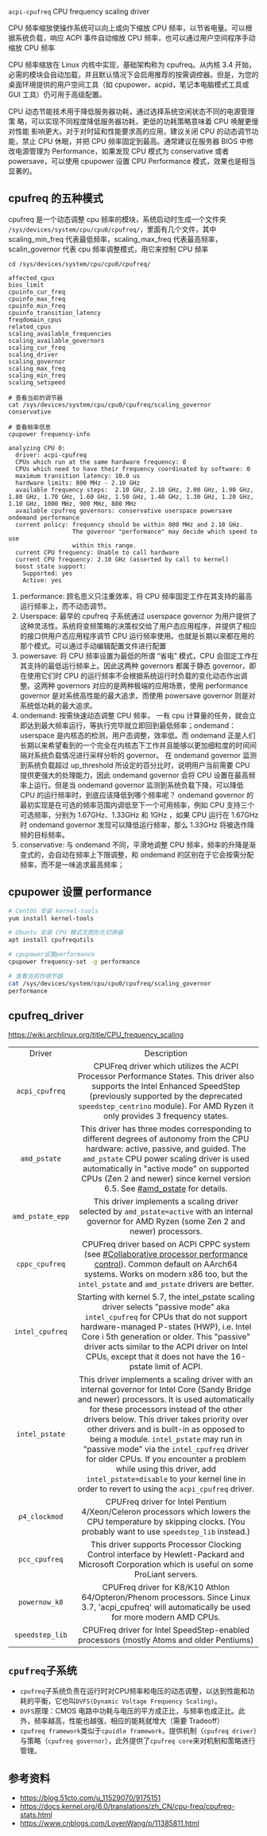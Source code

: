 `acpi-cpufreq` CPU frequency scaling driver

CPU 频率缩放使操作系统可以向上或向下缩放 CPU 频率，以节省电量。可以根据系统负载，响应 ACPI 事件自动缩放 CPU 频率，也可以通过用户空间程序手动缩放 CPU 频率

CPU 频率缩放在 Linux 内核中实现，基础架构称为 cpufreq。从内核 3.4 开始，必需的模块会自动加载，并且默认情况下会启用推荐的按需调控器。但是，为您的桌面环境提供的用户空间工具（如 cpupower，acpid，笔记本电脑模式工具或 GUI 工具）仍可用于高级配置。

CPU 动态节能技术用于降低服务器功耗，通过选择系统空闲状态不同的电源管理策 略，可以实现不同程度降低服务器功耗，更低的功耗策略意味着 CPU 唤醒更慢对性能 影响更大。对于对时延和性能要求高的应用，建议关闭 CPU 的动态调节功能，禁止 CPU 休眠，并把 CPU 频率固定到最高。通常建议在服务器 BIOS 中修改电源管理为 Performance，如果发现 CPU 模式为 conservative 或者 powersave，可以使用 cpupower 设置 CPU Performance 模式，效果也是相当显著的。

## cpufreq 的五种模式

cpufreq 是一个动态调整 cpu 频率的模块，系统启动时生成一个文件夹 `/sys/devices/system/cpu/cpu0/cpufreq/`，里面有几个文件，其中 scaling_min_freq 代表最低频率，scaling_max_freq 代表最高频率，scalin_governor 代表 cpu 频率调整模式，用它来控制 CPU 频率

```
cd /sys/devices/system/cpu/cpu0/cpufreq/

affected_cpus
bios_limit
cpuinfo_cur_freq
cpuinfo_max_freq
cpuinfo_min_freq
cpuinfo_transition_latency
freqdomain_cpus
related_cpus
scaling_available_frequencies
scaling_available_governors
scaling_cur_freq
scaling_driver
scaling_governor
scaling_max_freq
scaling_min_freq
scaling_setspeed

# 查看当前的调节器
cat /sys/devices/system/cpu/cpu0/cpufreq/scaling_governor
conservative

# 查看频率信息
cpupower frequency-info

analyzing CPU 0:
  driver: acpi-cpufreq
  CPUs which run at the same hardware frequency: 0
  CPUs which need to have their frequency coordinated by software: 0
  maximum transition latency: 10.0 us
  hardware limits: 800 MHz - 2.10 GHz
  available frequency steps:  2.10 GHz, 2.10 GHz, 2.00 GHz, 1.90 GHz, 1.80 GHz, 1.70 GHz, 1.60 GHz, 1.50 GHz, 1.40 GHz, 1.30 GHz, 1.20 GHz, 1.10 GHz, 1000 MHz, 900 MHz, 800 MHz
  available cpufreq governors: conservative userspace powersave ondemand performance
  current policy: frequency should be within 800 MHz and 2.10 GHz.
                  The governor "performance" may decide which speed to use
                  within this range.
  current CPU frequency: Unable to call hardware
  current CPU frequency: 2.10 GHz (asserted by call to kernel)
  boost state support:
    Supported: yes
    Active: yes
```

1. performance: 顾名思义只注重效率，将 CPU 频率固定工作在其支持的最高运行频率上，而不动态调节。
2. Userspace: 最早的 cpufreq 子系统通过 userspace governor 为用户提供了这种灵活性。系统将变频策略的决策权交给了用户态应用程序，并提供了相应的接口供用户态应用程序调节 CPU 运行频率使用。也就是长期以来都在用的那个模式。可以通过手动编辑配置文件进行配置
3. powersave: 将 CPU 频率设置为最低的所谓 “省电” 模式，CPU 会固定工作在其支持的最低运行频率上。因此这两种 governors 都属于静态 governor，即在使用它们时 CPU 的运行频率不会根据系统运行时负载的变化动态作出调整。这两种 governors 对应的是两种极端的应用场景，使用 performance governor 是对系统高性能的最大追求，而使用 powersave governor 则是对系统低功耗的最大追求。
4. ondemand: 按需快速动态调整 CPU 频率， 一有 cpu 计算量的任务，就会立即达到最大频率运行，等执行完毕就立即回到最低频率；ondemand：userspace 是内核态的检测，用户态调整，效率低。而 ondemand 正是人们长期以来希望看到的一个完全在内核态下工作并且能够以更加细粒度的时间间隔对系统负载情况进行采样分析的 governor。 在 ondemand governor 监测到系统负载超过 up_threshold 所设定的百分比时，说明用户当前需要 CPU 提供更强大的处理能力，因此 ondemand governor 会将 CPU 设置在最高频率上运行。但是当 ondemand governor 监测到系统负载下降，可以降低 CPU 的运行频率时，到底应该降低到哪个频率呢？ ondemand governor 的最初实现是在可选的频率范围内调低至下一个可用频率，例如 CPU 支持三个可选频率，分别为 1.67GHz、1.33GHz 和 1GHz ，如果 CPU 运行在 1.67GHz 时 ondemand governor 发现可以降低运行频率，那么 1.33GHz 将被选作降频的目标频率。
5. conservative: 与 ondemand 不同，平滑地调整 CPU 频率，频率的升降是渐变式的，会自动在频率上下限调整，和 ondemand 的区别在于它会按需分配频率，而不是一味追求最高频率；

## cpupower 设置 performance

```bash
# CentOS 安装 kernel-tools
yum install kernel-tools

# Ubuntu 安装 CPU 模式无图形化切换器
apt install cpufrequtils

# cpupower设置performance
cpupower frequency-set -g performance

# 查看当前的调节器
cat /sys/devices/system/cpu/cpu0/cpufreq/scaling_governor
performance
```

## cpufreq_driver

<https://wiki.archlinux.org/title/CPU_frequency_scaling>

|                  |                                                              |
| :--------------: | :----------------------------------------------------------: |
|      Driver      |                         Description                          |
|  `acpi_cpufreq`  | CPUFreq driver which utilizes the ACPI Processor Performance States. This driver also supports the Intel Enhanced SpeedStep (previously supported by the deprecated `speedstep_centrino` module). For AMD Ryzen it only provides 3 frequency states. |
|   `amd_pstate`   | This driver has three modes corresponding to different degrees of autonomy from the CPU hardware: active, passive, and guided. The `amd_pstate` CPU power scaling driver is used automatically in "active mode" on supported CPUs (Zen 2 and newer) since kernel version 6.5. See [#amd_pstate](https://wiki.archlinux.org/title/CPU_frequency_scaling#amd_pstate) for details. |
| `amd_pstate_epp` | This driver implements a scaling driver selected by `amd_pstate=active` with an internal governor for AMD Ryzen (some Zen 2 and newer) processors. |
|  `cppc_cpufreq`  | CPUFreq driver based on ACPI CPPC system (see [#Collaborative processor performance control](https://wiki.archlinux.org/title/CPU_frequency_scaling#Collaborative_processor_performance_control)). Common default on AArch64 systems. Works on modern x86 too, but the `intel_pstate` and `amd_pstate` drivers are better. |
| `intel_cpufreq`  | Starting with kernel 5.7, the intel_pstate scaling driver selects "passive mode" aka `intel_cpufreq` for CPUs that do not support hardware-managed P-states (HWP), i.e. Intel Core i 5th generation or older. This "passive" driver acts similar to the ACPI driver on Intel CPUs, except that it does not have the 16-pstate limit of ACPI. |
|  `intel_pstate`  | This driver implements a scaling driver with an internal governor for Intel Core (Sandy Bridge and newer) processors. It is used automatically for these processors instead of the other drivers below. This driver takes priority over other drivers and is built-in as opposed to being a module. `intel_pstate` may run in "passive mode" via the `intel_cpufreq` driver for older CPUs. If you encounter a problem while using this driver, add `intel_pstate=disable` to your kernel line in order to revert to using the `acpi_cpufreq` driver. |
|  `p4_clockmod`   | CPUFreq driver for Intel Pentium 4/Xeon/Celeron processors which lowers the CPU temperature by skipping clocks. (You probably want to use `speedstep_lib` instead.) |
|  `pcc_cpufreq`   | This driver supports Processor Clocking Control interface by Hewlett-Packard and Microsoft Corporation which is useful on some ProLiant servers. |
|  `powernow_k8`   | CPUFreq driver for K8/K10 Athlon 64/Opteron/Phenom processors. Since Linux 3.7, 'acpi_cpufreq' will automatically be used for more modern AMD CPUs. |
| `speedstep_lib`  | CPUFreq driver for Intel SpeedStep-enabled processors (mostly Atoms and older Pentiums) |

## `cpufreq`子系统

- `cpufreq`子系统负责在运行时对CPU频率和电压的动态调整，以达到性能和功耗的平衡，它也叫`DVFS(Dynamic Voltage Frequency Scaling)`。
- `DVFS`原理：CMOS 电路中功耗与电压的平方成正比，与频率也成正比。此外，频率越高，性能也越强，相应的能耗就增大（需要 Tradeoff）
- `cpufreq framework`类似于`cpuidle framework`，提供机制（`cpufreq driver`）与策略（`cpufreq governor`），此外提供了`cpufreq core`来对机制和策略进行管理。

## 参考资料

- <https://blog.51cto.com/u_11529070/9175151>
- <https://docs.kernel.org/6.0/translations/zh_CN/cpu-freq/cpufreq-stats.html>
- <https://www.cnblogs.com/LoyenWang/p/11385811.html>